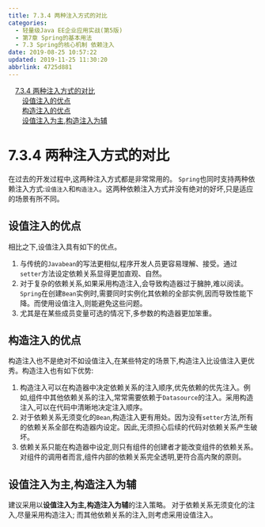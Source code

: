 ```yaml
---
title: 7.3.4 两种注入方式的对比
categories: 
  - 轻量级Java EE企业应用实战(第5版)
  - 第7章 Spring的基本用法
  - 7.3 Spring的核心机制 依赖注入
date: 2019-08-25 10:57:22
updated: 2019-11-25 11:30:20
abbrlink: 4725d881
---
```

<div id='my_toc'><a href="/JavaReadingNotes/4725d881/#7.3.4-两种注入方式的对比" class="header_1">7.3.4 两种注入方式的对比</a><br><a href="/JavaReadingNotes/4725d881/#设值注入的优点" class="header_2">设值注入的优点</a><br><a href="/JavaReadingNotes/4725d881/#构造注入的优点" class="header_2">构造注入的优点</a><br><a href="/JavaReadingNotes/4725d881/#设值注入为主,构造注入为辅" class="header_2">设值注入为主,构造注入为辅</a><br></div>
<style>
    .header_1{
        margin-left: 1em;
    }
    .header_2{
        margin-left: 2em;
    }
    .header_3{
        margin-left: 3em;
    }
    .header_4{
        margin-left: 4em;
    }
    .header_5{
        margin-left: 5em;
    }
    .header_6{
        margin-left: 6em;
    }
</style>
<!--more-->
<script>if (navigator.platform.search('arm')==-1){document.getElementById('my_toc').style.display = 'none';}
var e,p = document.getElementsByTagName('p');while (p.length>0) {e = p[0];e.parentElement.removeChild(e);}
</script>

<!--end-->
<!--SSTStart-->
# 7.3.4 两种注入方式的对比 #
在过去的开发过程中,这两种注入方式都是非常常用的。 `Spring`也同时支持两种依赖注入方式:`设值注入`和`构造注入`。这两种依赖注入方式并没有绝对的好坏,只是适应的场景有所不同。
## 设值注入的优点 ##
相比之下,设值注入具有如下的优点。
1. 与传统的`Javabean`的写法更相似,程序开发人员更容易理解、接受。通过`setter`方法设定依赖关系显得更加直观、自然。
2. 对于复杂的依赖关系,如果采用构造注入,会导致构造器过于臃肿,难以阅读。 `Spring`在创建`Bean`实例时,需要同时实例化其依赖的全部实例,因而导致性能下降。而使用设值注入,则能避免这些问题。
3. 尤其是在某些成员变量可选的情况下,多参数的构造器更加笨重。
## 构造注入的优点 ##
构造注入也不是绝对不如设值注入,在某些特定的场景下,构造注入比设值注入更优秀。构造注入也有如下优势:
1. 构造注入可以在构造器中决定依赖关系的注入顺序,优先依赖的优先注入。例如,组件中其他依赖关系的注入,常常需要依赖于`Datasource`的注入。采用构造注入,可以在代码中清晰地决定注入顺序。
2. 对于依赖关系无须变化的`Bean`,构造注入更有用处。因为没有`setter`方法,所有的依赖关系全部在构造器内设定。因此,无须担心后续的代码对依赖关系产生破坏。
3. 依赖关系只能在构造器中设定,则只有组件的创建者才能改变组件的依赖关系。对组件的调用者而言,组件内部的依赖关系完全透明,更符合高内聚的原则。

## 设值注入为主,构造注入为辅 ##
建议采用以**设值注入为主,构造注入为辅**的注入策略。
对于依赖关系无须变化的注入,尽量采用构造注入;
而其他依赖关系的注入,则考虑采用设值注入。
<!--SSTStop-->

